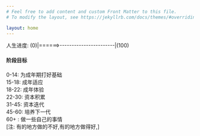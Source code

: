 ```yaml
---
# Feel free to add content and custom Front Matter to this file.
# To modify the layout, see https://jekyllrb.com/docs/themes/#overriding-theme-defaults

layout: home
---
```

人生进度: 
(0)|======>-----------------------|(100)  
#### 阶段目标
0-14: 为成年期打好基础  
15-18: 成年适应  
18-22: 成年体验  
22-30: 资本积累  
31-45: 资本迭代  
45-60: 培养下一代  
60+  : 做一些自己的事情  
[注: 有的地方做的不好,有的地方做得好,]